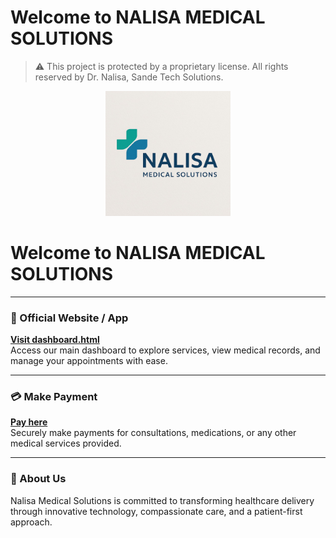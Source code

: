 # Welcome to NALISA MEDICAL SOLUTIONS
> ⚠️ This project is protected by a proprietary license. All rights reserved by Dr. Nalisa, Sande Tech Solutions.

<p align="center">
  <img src="logo.jpg" alt="NALISA Medical Solutions Logo" width="200"/>
</p>

# Welcome to NALISA MEDICAL SOLUTIONS

---

### 🔗 Official Website / App
**[Visit dashboard.html](dashboard.html)**  
Access our main dashboard to explore services, view medical records, and manage your appointments with ease.

---

### 💳 Make Payment
**[Pay here](pay.html)**  
Securely make payments for consultations, medications, or any other medical services provided.

---

### 🏥 About Us
Nalisa Medical Solutions is committed to transforming healthcare delivery through innovative technology, compassionate care, and a patient-first approach.
